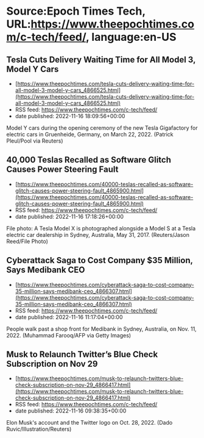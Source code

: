 # Source:Epoch Times Tech, URL:https://www.theepochtimes.com/c-tech/feed/, language:en-US

## Tesla Cuts Delivery Waiting Time for All Model 3, Model Y Cars
 - [https://www.theepochtimes.com/tesla-cuts-delivery-waiting-time-for-all-model-3-model-y-cars_4866525.html](https://www.theepochtimes.com/tesla-cuts-delivery-waiting-time-for-all-model-3-model-y-cars_4866525.html)
 - RSS feed: https://www.theepochtimes.com/c-tech/feed/
 - date published: 2022-11-16 18:09:56+00:00

Model Y cars during the opening ceremony of the new Tesla Gigafactory for electric cars in Gruenheide, Germany, on March 22, 2022. (Patrick Pleul/Pool via Reuters)

## 40,000 Teslas Recalled as Software Glitch Causes Power Steering Fault
 - [https://www.theepochtimes.com/40000-teslas-recalled-as-software-glitch-causes-power-steering-fault_4865900.html](https://www.theepochtimes.com/40000-teslas-recalled-as-software-glitch-causes-power-steering-fault_4865900.html)
 - RSS feed: https://www.theepochtimes.com/c-tech/feed/
 - date published: 2022-11-16 17:18:26+00:00

File photo: A Tesla Model X is photographed alongside a Model S at a Tesla electric car dealership in Sydney, Australia, May 31, 2017.  (Reuters/Jason Reed/File Photo)

## Cyberattack Saga to Cost Company $35 Million, Says Medibank CEO
 - [https://www.theepochtimes.com/cyberattack-saga-to-cost-company-35-million-says-medibank-ceo_4866307.html](https://www.theepochtimes.com/cyberattack-saga-to-cost-company-35-million-says-medibank-ceo_4866307.html)
 - RSS feed: https://www.theepochtimes.com/c-tech/feed/
 - date published: 2022-11-16 11:17:04+00:00

People walk past a shop front for Medibank in Sydney, Australia, on Nov. 11, 2022. (Muhammad Farooq/AFP via Getty Images)

## Musk to Relaunch Twitter’s Blue Check Subscription on Nov 29
 - [https://www.theepochtimes.com/musk-to-relaunch-twitters-blue-check-subscription-on-nov-29_4866417.html](https://www.theepochtimes.com/musk-to-relaunch-twitters-blue-check-subscription-on-nov-29_4866417.html)
 - RSS feed: https://www.theepochtimes.com/c-tech/feed/
 - date published: 2022-11-16 09:38:35+00:00

Elon Musk's account and the Twitter logo on Oct. 28, 2022. (Dado Ruvic/Illustration/Reuters)

